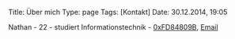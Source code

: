 Title: Über mich
Type: page
Tags: [Kontakt]
Date: 30.12.2014, 19:05

Nathan - 22 - studiert Informationstechnik - [0xFD84809B](http://pgp.mit.edu/pks/lookup?op=get&search=0x19FB630EFD84809B), [Email](https://encrypt.to/0xFD84809B)
